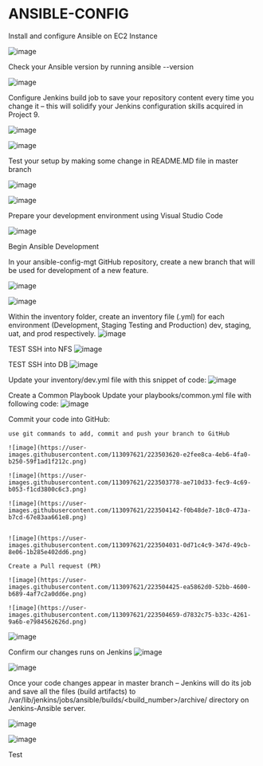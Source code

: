 # ANSIBLE-CONFIG

Install and configure Ansible on EC2 Instance

![image](https://user-images.githubusercontent.com/113097621/220458969-f3e4404b-2450-4178-ad42-4bc1f03690a4.png)

Check your Ansible version by running ansible --version

![image](https://user-images.githubusercontent.com/113097621/220459151-ae55f158-38a0-4bf8-9abb-e68bd8aef2b5.png)


Configure Jenkins build job to save your repository content every time you change it – this will solidify your Jenkins configuration skills acquired in Project 9.


![image](https://user-images.githubusercontent.com/113097621/220472156-cf92143d-08b5-4a55-87e9-073840966253.png)


![image](https://user-images.githubusercontent.com/113097621/220474071-6d5384a5-3935-4d8e-8546-f5f27c983328.png)


Test your setup by making some change in README.MD file in master branch 

![image](https://user-images.githubusercontent.com/113097621/220472002-1d47bc0c-1df7-4833-8651-81bc9deed0fa.png)

![image](https://user-images.githubusercontent.com/113097621/220481059-94a535e5-3e18-4e0b-a617-d16f6aac23c9.png)

Prepare your development environment using Visual Studio Code

![image](https://user-images.githubusercontent.com/113097621/220483757-c2533030-21d8-4fb0-af96-8a1fa8ce2a62.png)

Begin Ansible Development

In your ansible-config-mgt GitHub repository, create a new branch that will be used for development of a new feature.

![image](https://user-images.githubusercontent.com/113097621/220485337-6f94b687-92a2-4192-99cb-ad60ee5268df.png)

![image](https://user-images.githubusercontent.com/113097621/220487445-2fccbb89-0064-42c2-a739-3847a190fd1f.png)


Within the inventory folder, create an inventory file (.yml) for each environment (Development, Staging Testing and Production) dev, staging, uat, and prod respectively.
![image](https://user-images.githubusercontent.com/113097621/220770145-2aac6184-02db-4555-b11a-9ec616e43bfc.png)

TEST SSH into NFS
![image](https://user-images.githubusercontent.com/113097621/223494763-dd397223-8fcf-42f5-92d0-1c6c975ce4b1.png)

TEST SSH into DB
![image](https://user-images.githubusercontent.com/113097621/223495018-757bd094-883b-48cf-9411-75c7bc326c3a.png)


Update your inventory/dev.yml file with this snippet of code:
![image](https://user-images.githubusercontent.com/113097621/223495246-ce20e148-a420-4f64-8aa4-99bcf700e63b.png)

Create a Common Playbook
Update your playbooks/common.yml file with following code:
![image](https://user-images.githubusercontent.com/113097621/223495785-d744b82a-4c70-4603-88b2-0d475b8ae463.png)


Commit your code into GitHub:

    use git commands to add, commit and push your branch to GitHub
    
    ![image](https://user-images.githubusercontent.com/113097621/223503620-e2fee8ca-4eb6-4fa0-b250-59f1ad1f212c.png)
    
    ![image](https://user-images.githubusercontent.com/113097621/223503778-ae710d33-fec9-4c69-b053-f1cd3800c6c3.png)
    
    ![image](https://user-images.githubusercontent.com/113097621/223504142-f0b48de7-18c0-473a-b7cd-67e83aa661e8.png)

    
    ![image](https://user-images.githubusercontent.com/113097621/223504031-0d71c4c9-347d-49cb-8e06-1b285e402dd6.png)
    
    Create a Pull request (PR)
    
    ![image](https://user-images.githubusercontent.com/113097621/223504425-ea5862d0-52bb-4600-b689-4af7c2a0dd6e.png)
    
    ![image](https://user-images.githubusercontent.com/113097621/223504659-d7832c75-b33c-4261-9a6b-e7984562626d.png)


![image](https://user-images.githubusercontent.com/113097621/223505037-39dafd82-d0b8-4b11-8d2e-3ace8658ad90.png)

Confirm our changes runs on Jenkins
![image](https://user-images.githubusercontent.com/113097621/223505835-b159c45e-4288-4c1a-9783-fbffee4bced7.png)

![image](https://user-images.githubusercontent.com/113097621/223506172-19d4368c-a166-4b7d-802d-4f38296ad9fe.png)

Once your code changes appear in master branch – Jenkins will do its job and save all the files (build artifacts) to /var/lib/jenkins/jobs/ansible/builds/<build_number>/archive/ directory on Jenkins-Ansible server.

![image](https://user-images.githubusercontent.com/113097621/223507128-f144e489-b463-4785-91f8-342943296fca.png)

![image](https://user-images.githubusercontent.com/113097621/223507923-7017011f-aea1-470f-ad54-9d1c12ddf080.png)


Test






    
    


    





